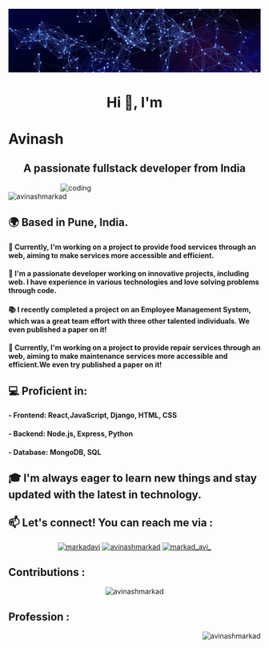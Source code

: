 ![logo](https://github.com/AvinashMarkad/AvinashMarkad/blob/main/a0b0869be6a75f9a4943d8f435a728edited.jpg)

<h1 align="center">Hi 👋, I'm <h1>Avinash</h1></h1>

<h2 align="center" >A passionate fullstack developer from India</h2>

<img align="right" alt="coding" width="400" src="https://user-images.githubusercontent.com/55389276/140866485-8fb1c876-9a8f-4d6a-98dc-08c4981eaf70.gif" >

<p align="left" size="1000"> <img src="https://komarev.com/ghpvc/?username=avinashmarkad&label=Profile%20views&color=0e75b6&style=flat" alt="avinashmarkad" /> </p>


## 🌍 Based in Pune, India.

#### 🚀 Currently, I'm working on a project to provide food services through an web, aiming to make services more accessible and efficient.

#### 🔧 I'm a passionate developer working on innovative projects, including web. I have experience in various technologies and love solving problems through code.

#### 📚 I recently completed a project on an Employee Management System, which was a great team effort with three other talented individuals. We even published a paper on it!

#### 🚀 Currently, I'm working on a project to provide repair services through an web, aiming to make maintenance services more accessible and efficient.We even try published a paper on it!

## 💻 Proficient in: 
#### - Frontend: React,JavaScript, Django, HTML, CSS
#### - Backend: Node.js, Express, Python
#### - Database: MongoDB, SQL

## 🎓 I'm always eager to learn new things and stay updated with the latest in technology.

## 📫 Let's connect! You can reach me via :
<p align="center" width="250">
<a href="https://twitter.com/markadavi" target="blank"><img align="center" src="https://raw.githubusercontent.com/rahuldkjain/github-profile-readme-generator/master/src/images/icons/Social/twitter.svg" alt="markadavi" height="30" width="40" /></a>
<a href="https://linkedin.com/in/markad-avinash-8b5816262" target="blank"><img align="center" src="https://raw.githubusercontent.com/rahuldkjain/github-profile-readme-generator/master/src/images/icons/Social/linked-in-alt.svg" alt="avinashmarkad" height="30" width="40" /></a>
<a href="https://instagram.com/markad_avi_" target="blank"><img align="center" src="https://raw.githubusercontent.com/rahuldkjain/github-profile-readme-generator/master/src/images/icons/Social/instagram.svg" alt="markad_avi_" height="30" width="40" /></a>
</p>

## Contributions :
<p align="center" height="500" width="500"><img src="https://github-readme-streak-stats.herokuapp.com/?user=avinashmarkad&" alt="avinashmarkad" /></p>

## Profession :
<p align="right" ><img src="https://user-images.githubusercontent.com/74038190/225813708-98b745f2-7d22-48cf-9150-083f1b00d6c9.gif" alt="avinashmarkad" /></p>
